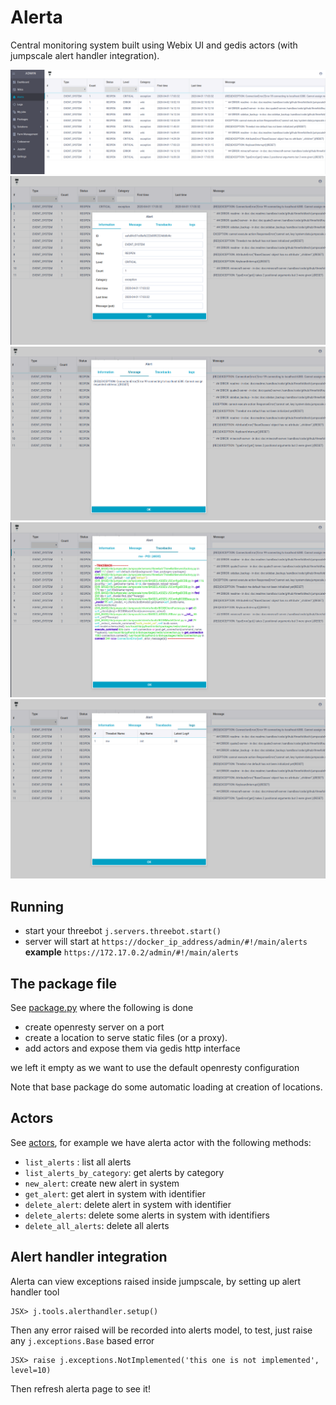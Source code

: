# Alerta

Central monitoring system built using Webix UI and gedis actors (with jumpscale alert handler integration).

![alerta](./images/alerts1.png)
![alerta](./images/alerts2.png)
![alerta](./images/alerts3.png)
![alerta](./images/alerts4.png)
![alerta](./images/alerts5.png)

## Running
- start your threebot `j.servers.threebot.start()`
- server will start at `https://docker_ip_address/admin/#!/main/alerts`
**example** `https://172.17.0.2/admin/#!/main/alerts`

## The package file

See [package.py](../package.py) where the following is done

- create openresty server on a port
- create a location to serve static files (or a proxy).
- add actors and expose them via gedis http interface

we left it empty as we want to use the default openresty configuration


Note that base package do some automatic loading at creation of locations.

## Actors

See [actors](../actors), for example we have alerta actor with the following methods:

- `list_alerts` : list all alerts
- `list_alerts_by_category`: get alerts by category
- `new_alert`: create new alert in system
- `get_alert`: get alert in system with identifier
- `delete_alert`: delete alert in system with identifier
- `delete_alerts`: delete some alerts in system with identifiers
- `delete_all_alerts`: delete all alerts


## Alert handler integration

Alerta can view exceptions raised inside jumpscale, by setting up alert handler tool

```
JSX> j.tools.alerthandler.setup()
```

Then any error raised will be recorded into alerts model, to test, just raise any `j.exceptions.Base` based error

```
JSX> raise j.exceptions.NotImplemented('this one is not implemented', level=10)
```

Then refresh alerta page to see it!
